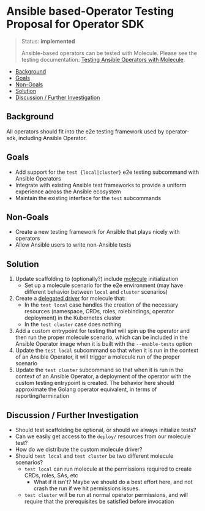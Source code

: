 # Ansible based-Operator Testing Proposal for Operator SDK

> Status: **implemented**
>
> Ansible-based operators can be tested with Molecule. Please see the testing documentation: [Testing Ansible Operators with Molecule](https://sdk.operatorframework.io/docs/ansible/testing-guide/).

- [Background](#background)
- [Goals](#goals)
- [Non-Goals](#non-goals)
- [Solution](#solution)
- [Discussion / Further Investigation](#discussion--further-investigation)

## Background
All operators should fit into the e2e testing framework used by operator-sdk, including Ansible Operator.

## Goals

- Add support for the `test {local|cluster}` e2e testing subcommand with Ansible Operators
- Integrate with existing Ansible test frameworks to provide a uniform experience across the Ansible ecosystem
- Maintain the existing interface for the `test` subcommands

## Non-Goals

- Create a new testing framework for Ansible that plays nicely with operators
- Allow Ansible users to write non-Ansible tests

## Solution
1. Update scaffolding to (optionally?) include [molecule](https://molecule.readthedocs.io/en/latest/) initialization
    - Set up a molecule scenario for the e2e environment (may have different behavior between `local` and `cluster` scenarios)
1. Create a [delegated driver](https://molecule.readthedocs.io/en/latest/configuration.html#delegated) for molecule that:
    - In the `test local` case handles the creation of the necessary resources (namespace, CRDs, roles, rolebindings, operator deployment) in the Kubernetes cluster
    - In the `test cluster` case does nothing
1. Add a custom entrypoint for testing that will spin up the operator and then run the proper molecule scenario, which can be included in the
   Ansible Operator image when it is built with the `--enable-tests` option
1. Update the `test local` subcommand so that when it is run in the context of an Ansible Operator, it will trigger a molecule run of the proper scenario
1. Update the `test cluster` subcommand so that when it is run in the context of an Ansible Operator, a deployment of the operator with the custom testing entrypoint
   is created. The behavior here should approximate the Golang operator equivalent, in terms of reporting/termination

## Discussion / Further Investigation
- Should test scaffolding be optional, or should we always initialize tests?
- Can we easily get access to the `deploy/` resources from our molecule test?
- How do we distribute the custom molecule driver?
- Should `test local` and `test cluster` be two different molecule scenarios?
    - `test local` can run molecule at the permissions required to create CRDs, roles, SAs, etc
        - What if it isn't? Maybe we should do a best effort here, and not crash the run if we hit permissions issues.
    - `test cluster` will be run at normal operator permissions, and will require that the prerequisites be satisfied before invocation
